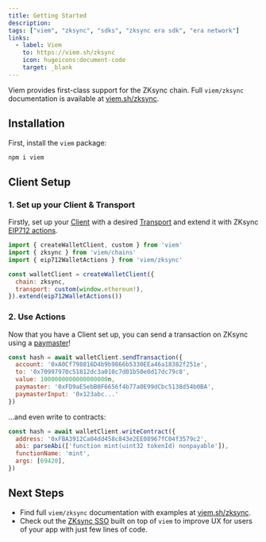 ```yaml
---
title: Getting Started
description:
tags: ["viem", "zksync", "sdks", "zksync era sdk", "era network"]
links:
  - label: Viem
    to: https://viem.sh/zksync
    icon: hugeicons:document-code
    target: _blank
---
```


Viem provides first-class support for the ZKsync chain.
Full `viem/zksync` documentation is available at [viem.sh/zksync](https://viem.sh/zksync).

## Installation

First, install the `viem` package:

```bash
npm i viem
```

## Client Setup

### 1. Set up your Client & Transport

Firstly, set up your [Client](https://viem.sh/docs/clients/intro) with a desired [Transport](https://viem.sh/docs/clients/intro)
and extend it with ZKsync [EIP712 actions](https://viem.sh/zksync/client#eip712walletactions).

```js
import { createWalletClient, custom } from 'viem'
import { zksync } from 'viem/chains'
import { eip712WalletActions } from 'viem/zksync'

const walletClient = createWalletClient({
  chain: zksync,
  transport: custom(window.ethereum!),
}).extend(eip712WalletActions())
```

### 2. Use Actions

Now that you have a Client set up, you can send a transaction on ZKsync using a [paymaster](/zksync-protocol/account-abstraction/paymasters)!

```js
const hash = await walletClient.sendTransaction({
  account: '0xA0Cf798816D4b9b9866b5330EEa46a18382f251e',
  to: '0x70997970c51812dc3a010c7d01b50e0d17dc79c8',
  value: 1000000000000000000n,
  paymaster: '0xFD9aE5ebB0F6656f4b77a0E99dCbc5138d54b0BA',
  paymasterInput: '0x123abc...'
})
```

...and even write to contracts:

```js
const hash = await walletClient.writeContract({
  address: '0xFBA3912Ca04dd458c843e2EE08967fC04f3579c2',
  abi: parseAbi(['function mint(uint32 tokenId) nonpayable']),
  functionName: 'mint',
  args: [69420],
})
```

## Next Steps

- Find full `viem/zksync` documentation with examples at [viem.sh/zksync](https://viem.sh/zksync).
- Check out the [ZKsync SSO](/zksync-era/unique-features/zksync-sso) built on top of `viem`
to improve UX for users of your app with just few lines of code.
